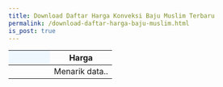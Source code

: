 ```yaml
---
title: Download Daftar Harga Konveksi Baju Muslim Terbaru
permalink: /download-daftar-harga-baju-muslim.html
is_post: true
---
```


<div class="table-responsive">
<table class="post-tab-1" id="HargaMuslimDewasa">
<thead>
<tr>
  <th style="background: aliceblue;" width="40%"></th>
  <th width="60%">Harga</th>
</tr>
</thead>
<tbody>
  <tr>
    <td></td>
    <td class="nm">Menarik data..</td>
  </tr>
</tbody>
</table>









<script type="text/javascript">
  function showInfo(data, tabletop) {
    /*$.each( tabletop.sheets(), function(i, sheet) {
      $("#table_info").append("<p>" + sheet.name + " has " + sheet.column_names.join(", ") + "</p>");
    });*/
    $.each( tabletop.sheets("MuslimDewasa").all(), function(i, muslimdws) {
      var cat_li = $('<tr><td><strong>' + muslimdws.Jenis + '</strong></td>')
      cat_li.append('<td class="nm">Rp ' + parseFloat(muslimdws.Harga1) + ' - ' + parseFloat(muslimdws.Harga2) +'</td></tr>');
      cat_li.html("#HargaMuslimDewasa");
    })
  }  
</script>

